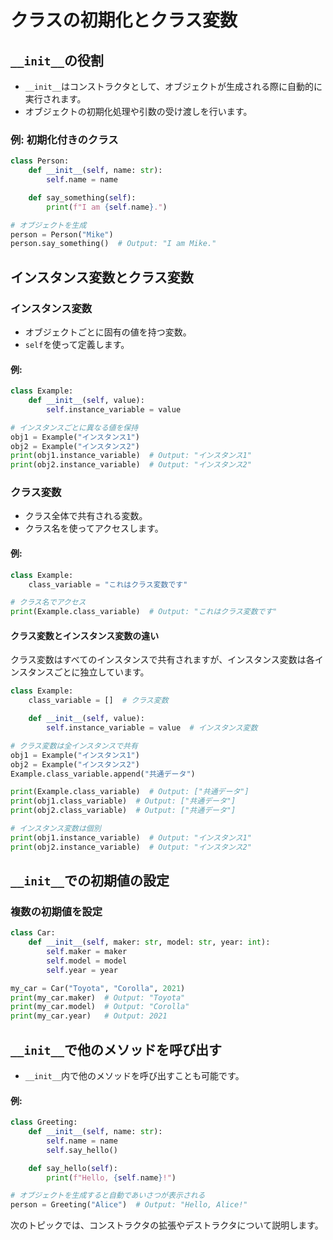 # クラスの初期化とクラス変数

## `__init__`の役割
- `__init__`はコンストラクタとして、オブジェクトが生成される際に自動的に実行されます。
- オブジェクトの初期化処理や引数の受け渡しを行います。

### 例: 初期化付きのクラス
```python
class Person:
    def __init__(self, name: str):
        self.name = name

    def say_something(self):
        print(f"I am {self.name}.")

# オブジェクトを生成
person = Person("Mike")
person.say_something()  # Output: "I am Mike."
```

## インスタンス変数とクラス変数

### インスタンス変数
- オブジェクトごとに固有の値を持つ変数。
- `self`を使って定義します。

#### 例:
```python
class Example:
    def __init__(self, value):
        self.instance_variable = value

# インスタンスごとに異なる値を保持
obj1 = Example("インスタンス1")
obj2 = Example("インスタンス2")
print(obj1.instance_variable)  # Output: "インスタンス1"
print(obj2.instance_variable)  # Output: "インスタンス2"
```

### クラス変数
- クラス全体で共有される変数。
- クラス名を使ってアクセスします。

#### 例:
```python
class Example:
    class_variable = "これはクラス変数です"

# クラス名でアクセス
print(Example.class_variable)  # Output: "これはクラス変数です"
```

#### クラス変数とインスタンス変数の違い
クラス変数はすべてのインスタンスで共有されますが、インスタンス変数は各インスタンスごとに独立しています。

```python
class Example:
    class_variable = []  # クラス変数

    def __init__(self, value):
        self.instance_variable = value  # インスタンス変数

# クラス変数は全インスタンスで共有
obj1 = Example("インスタンス1")
obj2 = Example("インスタンス2")
Example.class_variable.append("共通データ")

print(Example.class_variable)  # Output: ["共通データ"]
print(obj1.class_variable)  # Output: ["共通データ"]
print(obj2.class_variable)  # Output: ["共通データ"]

# インスタンス変数は個別
print(obj1.instance_variable)  # Output: "インスタンス1"
print(obj2.instance_variable)  # Output: "インスタンス2"
```

## `__init__`での初期値の設定
### 複数の初期値を設定
```python
class Car:
    def __init__(self, maker: str, model: str, year: int):
        self.maker = maker
        self.model = model
        self.year = year

my_car = Car("Toyota", "Corolla", 2021)
print(my_car.maker)  # Output: "Toyota"
print(my_car.model)  # Output: "Corolla"
print(my_car.year)   # Output: 2021
```

## `__init__`で他のメソッドを呼び出す
- `__init__`内で他のメソッドを呼び出すことも可能です。

#### 例:
```python
class Greeting:
    def __init__(self, name: str):
        self.name = name
        self.say_hello()

    def say_hello(self):
        print(f"Hello, {self.name}!")

# オブジェクトを生成すると自動であいさつが表示される
person = Greeting("Alice")  # Output: "Hello, Alice!"
```

次のトピックでは、コンストラクタの拡張やデストラクタについて説明します。

